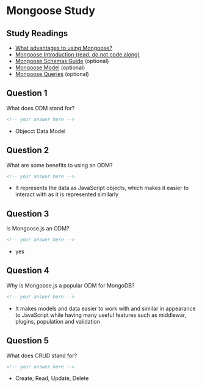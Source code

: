 # Mongoose Study

## Study Readings

- [What advantages to using Mongoose?](https://stackoverflow.com/questions/18531696/why-do-we-need-what-advantages-to-use-mongoose)
- [Mongoose Introduction (read, do not code along)](https://developer.mozilla.org/en-US/docs/Learn/Server-side/Express_Nodejs/mongoose)
- [Mongoose Schemas Guide](https://mongoosejs.com/docs/guide.html) (optional)
- [Mongoose Model](https://mongoosejs.com/docs/models.html) (optional)
- [Mongoose Queries](https://mongoosejs.com/docs/queries.html) (optional)

## Question 1

What does ODM stand for?

```md
<!-- your answer here -->
```

- Objecct Data Model

## Question 2

What are some benefits to using an ODM?

```md
<!-- your answer here -->
```

- It represents the data as JavaScript objects, which makes it easier to interact with as it is represented similarly

## Question 3

Is Mongoose.js an ODM?

```md
<!-- your answer here -->
```

- yes 

## Question 4

Why is Mongoose.js a popular ODM for MongoDB?

```md
<!-- your answer here -->
```

- It makes models and data easier to work with and similar in appearance to JavaScript while having many useful features such as middlewar, plugins, population and validation 

## Question 5

What does CRUD stand for?

```md
<!-- your answer here -->
```

- Create, Read, Update, Delete
